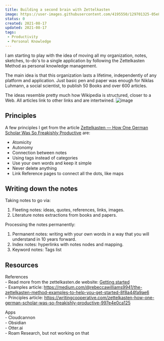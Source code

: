 ```yaml
---
title: Building a second brain with Zettelkasten
image: https://user-images.githubusercontent.com/4195550/129701325-05e8d674-49d6-4295-afd9-df720c18b216.jpg
status: 0
created: 2021-08-17
updated: 2021-08-17
tags:
 - Productivity
 - Personal Knowledge
---
```


I am starting to play with the idea of moving all my organization, notes, sketches, to-do's to a single application by following the Zettelkasten Method as personal knowledge management.

The main idea is that this organization lasts a lifetime, independently of any platform and application. Just basic pen and paper was enough for Niklas Luhmann, a social scientist, to publish 50 Books and over 600 articles.

The ideas resemble pretty much how Wikipedia is structured, closer to a Web. All articles link to other links and are intertwined.
![image](https://user-images.githubusercontent.com/4195550/129708105-8b0fe236-d156-432b-88cc-57c3aff21c36.png)


## Principles

A few principles I get from the article [Zettelkasten — How One German Scholar Was So Freakishly Productive](https://writingcooperative.com/zettelkasten-how-one-german-scholar-was-so-freakishly-productive-997e4e0ca125) are:

*   Atomicity
*   Autonomy
*   Connection between notes
*   Using tags instead of categories
*   Use your own words and keep it simple
*   Never delete anything
*   Link Reference pages to connect all the dots, like maps

## Writing down the notes

Taking notes to go via:

1.  Fleeting notes: ideas, quotes, references, links, images.
2.  Literature notes extractions from books and papers.

Processing the notes permanently:

1.  Permanent notes: writing with your own words in a way that you will understand in 10 years forward.
2.  Index notes: hyperlinks with notes nodes and mapping.
3.  Keyword notes: Tags list

## Resources

References  
\- Read more from the zettelkasten.de website: [Getting started](https://zettelkasten.de/posts/overview/#knowledge-management)  
\- Examples article: https://medium.com/@rebeccawilliams9941/the-zettelkasten-method-examples-to-help-you-get-started-8f8a44fa9ae6  
\- Principles article: https://writingcooperative.com/zettelkasten-how-one-german-scholar-was-so-freakishly-productive-997e4e0ca125

Apps  
\- Cloudcannon  
\- Obsidian  
\- Otter.ai  
\- Roam Research, but not working on that
